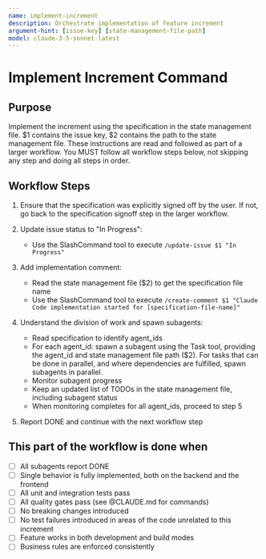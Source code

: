 ```yaml
---
name: implement-increment
description: Orchestrate implementation of feature increment
argument-hint: [issue-key] [state-management-file-path]
model: claude-3-5-sonnet-latest
---
```


# Implement Increment Command

## Purpose

Implement the increment using the specification in the state management file.
$1 contains the issue key, $2 contains the path to the state management file.
These instructions are read and followed as part of a larger workflow.
You MUST follow all workflow steps below, not skipping any step and doing all steps in order.

## Workflow Steps

1. Ensure that the specification was explicitly signed off by the user. If not, go back to the specification signoff step in the larger workflow.

2. Update issue status to "In Progress":
   - Use the SlashCommand tool to execute `/update-issue $1 "In Progress"`

3. Add implementation comment:
   - Read the state management file ($2) to get the specification file name
   - Use the SlashCommand tool to execute `/create-comment $1 "Claude Code implementation started for [specification-file-name]"`

4. Understand the division of work and spawn subagents:
    - Read specification to identify agent_ids
    - For each agent_id: spawn a subagent using the Task tool, providing the agent_id and state management file path ($2). For tasks that can be done in parallel, and where dependencies are fulfilled, spawn subagents in parallel.
    - Monitor subagent progress
    - Keep an updated list of TODOs in the state management file, including subagent status
    - When monitoring completes for all agent_ids, proceed to step 5

5. Report DONE and continue with the next workflow step

## This part of the workflow is done when

- [ ] All subagents report DONE
- [ ] Single behavior is fully implemented, both on the backend and the frontend
- [ ] All unit and integration tests pass
- [ ] All quality gates pass (see @CLAUDE.md for commands)
- [ ] No breaking changes introduced
- [ ] No test failures introduced in areas of the code unrelated to this increment
- [ ] Feature works in both development and build modes
- [ ] Business rules are enforced consistently
